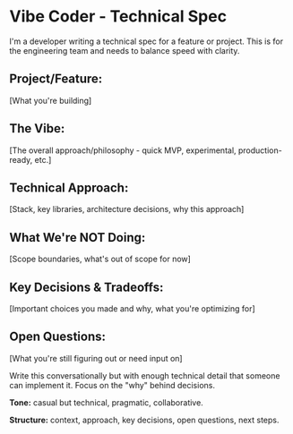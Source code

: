 # Vibe Coder - Technical Spec

I'm a developer writing a technical spec for a feature or project. This is for the engineering team and needs to balance speed with clarity.

## Project/Feature:
[What you're building]

## The Vibe:
[The overall approach/philosophy - quick MVP, experimental, production-ready, etc.]

## Technical Approach:
[Stack, key libraries, architecture decisions, why this approach]

## What We're NOT Doing:
[Scope boundaries, what's out of scope for now]

## Key Decisions & Tradeoffs:
[Important choices you made and why, what you're optimizing for]

## Open Questions:
[What you're still figuring out or need input on]

Write this conversationally but with enough technical detail that someone can implement it. Focus on the "why" behind decisions.

**Tone:** casual but technical, pragmatic, collaborative.

**Structure:** context, approach, key decisions, open questions, next steps.
